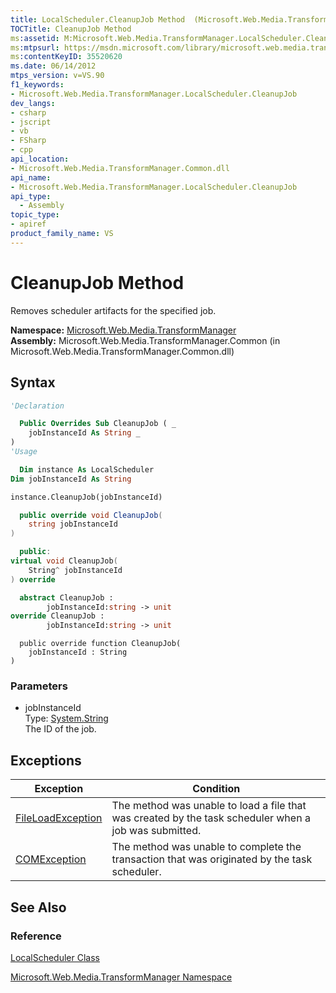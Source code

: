 ```yaml
---
title: LocalScheduler.CleanupJob Method  (Microsoft.Web.Media.TransformManager)
TOCTitle: CleanupJob Method
ms:assetid: M:Microsoft.Web.Media.TransformManager.LocalScheduler.CleanupJob(System.String)
ms:mtpsurl: https://msdn.microsoft.com/library/microsoft.web.media.transformmanager.localscheduler.cleanupjob(v=VS.90)
ms:contentKeyID: 35520620
ms.date: 06/14/2012
mtps_version: v=VS.90
f1_keywords:
- Microsoft.Web.Media.TransformManager.LocalScheduler.CleanupJob
dev_langs:
- csharp
- jscript
- vb
- FSharp
- cpp
api_location:
- Microsoft.Web.Media.TransformManager.Common.dll
api_name:
- Microsoft.Web.Media.TransformManager.LocalScheduler.CleanupJob
api_type:
  - Assembly
topic_type:
- apiref
product_family_name: VS
---
```


# CleanupJob Method

Removes scheduler artifacts for the specified job.

**Namespace:**  [Microsoft.Web.Media.TransformManager](microsoft-web-media-transformmanager-namespace.md)  
**Assembly:**  Microsoft.Web.Media.TransformManager.Common (in Microsoft.Web.Media.TransformManager.Common.dll)

## Syntax

```vb
'Declaration

  Public Overrides Sub CleanupJob ( _
    jobInstanceId As String _
)
'Usage

  Dim instance As LocalScheduler
Dim jobInstanceId As String

instance.CleanupJob(jobInstanceId)
```

```csharp
  public override void CleanupJob(
    string jobInstanceId
)
```

```cpp
  public:
virtual void CleanupJob(
    String^ jobInstanceId
) override
```

``` fsharp
  abstract CleanupJob :
        jobInstanceId:string -> unit
override CleanupJob :
        jobInstanceId:string -> unit
```

```jscript
  public override function CleanupJob(
    jobInstanceId : String
)
```

### Parameters

  - jobInstanceId  
    Type: [System.String](https://msdn.microsoft.com/library/s1wwdcbf)  
    The ID of the job.  

## Exceptions

|Exception|Condition|
|--- |--- |
|[FileLoadException](https://msdn.microsoft.com/library/99akez90)|The method was unable to load a file that was created by the task scheduler when a job was submitted.|
|[COMException](https://msdn.microsoft.com/library/02hkayhc)|The method was unable to complete the transaction that was originated by the task scheduler.|

## See Also

### Reference

[LocalScheduler Class](localscheduler-class-microsoft-web-media-transformmanager.md)

[Microsoft.Web.Media.TransformManager Namespace](microsoft-web-media-transformmanager-namespace.md)
